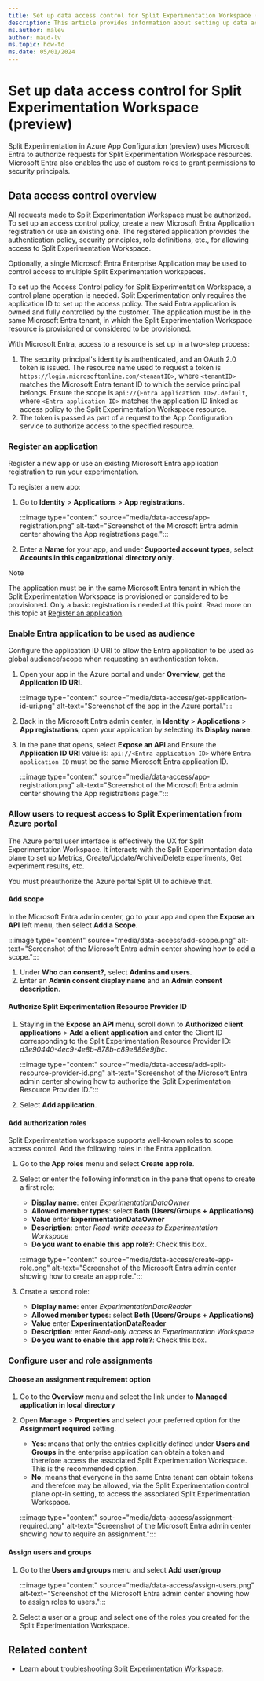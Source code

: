 ```yaml
---
title: Set up data access control for Split Experimentation Workspace (preview)
description: This article provides information about setting up data access control for Split Experimentation Workspace (preview).
ms.author: malev
author: maud-lv
ms.topic: how-to
ms.date: 05/01/2024
---
```


# Set up data access control for Split Experimentation Workspace (preview)

Split Experimentation in Azure App Configuration (preview) uses Microsoft Entra to authorize requests for Split Experimentation Workspace resources. Microsoft Entra also enables the use of custom roles to grant permissions to security principals.

## Data access control overview

All requests made to Split Experimentation Workspace must be authorized. To set up an access control policy, create a new Microsoft Entra Application registration or use an existing one. The registered application provides the authentication policy, security principles, role definitions, etc., for allowing access to Split Experimentation Workspace.

Optionally, a single Microsoft Entra Enterprise Application may be used to control access to multiple Split Experimentation workspaces.

To set up the Access Control policy for Split Experimentation Workspace, a control plane operation is needed. Split Experimentation only requires the application ID to set up the access policy. The said Entra application is owned and fully controlled by the customer. The application must be in the same Microsoft Entra tenant, in which the Split Experimentation Workspace resource is provisioned or considered to be provisioned.

With Microsoft Entra, access to a resource is set up in a two-step process:

1. The security principal's identity is authenticated, and an OAuth 2.0 token is issued. The resource name used to request a token is `https://login.microsoftonline.com/<tenantID>`, where `<tenantID>` matches the Microsoft Entra tenant ID to which the service principal belongs. Ensure the scope is `api://{Entra application ID>/.default`, where `<Entra application ID>` matches the application ID linked as access policy to the Split Experimentation Workspace resource.
1. The token is passed as part of a request to the App Configuration service to authorize access to the specified resource.

### Register an application

Register a new app or use an existing Microsoft Entra application registration to run your experimentation.

To register a new app:

1. Go to **Identity** > **Applications** > **App registrations**.

    :::image type="content" source="media/data-access/app-registration.png" alt-text="Screenshot of the Microsoft Entra admin center showing the App registrations page.":::

1. Enter a **Name** for your app, and under **Supported account types**, select **Accounts in this organizational directory only**.

> [!NOTE]
> The application must be in the same Microsoft Entra tenant in which the Split Experimentation Workspace is provisioned or considered to be provisioned. Only a basic registration is needed at this point. Read more on this topic at [Register an application](/entra/identity-platform/quickstart-register-app).

### Enable Entra application to be used as audience

Configure the application ID URI to allow the Entra application to be used as global audience/scope when requesting an authentication token.

1. Open your app in the Azure portal and under **Overview**, get the **Application ID URI**.

    :::image type="content" source="media/data-access/get-application-id-uri.png" alt-text="Screenshot of the app in the Azure portal.":::

1. Back in the Microsoft Entra admin center, in **Identity** > **Applications** > **App registrations**, open your application by selecting its **Display name**.
1. In the pane that opens, select **Expose an API** and Ensure the **Application ID URI** value is: `api://<Entra application ID>` where `Entra application ID` must be the same Microsoft Entra application ID.

    :::image type="content" source="media/data-access/app-registration.png" alt-text="Screenshot of the Microsoft Entra admin center showing the App registrations page.":::

### Allow users to request access to Split Experimentation from Azure portal

The Azure portal user interface is effectively the UX for Split Experimentation Workspace. It interacts with the Split Experimentation data plane to set up Metrics, Create/Update/Archive/Delete experiments, Get experiment results, etc.

You must preauthorize the Azure portal Split UI to achieve that.

#### Add scope

In the Microsoft Entra admin center, go to your app and open the **Expose an API** left menu, then select **Add a Scope**.

:::image type="content" source="media/data-access/add-scope.png" alt-text="Screenshot of the Microsoft Entra admin center showing how to add a scope.":::

1. Under **Who can consent?**, select **Admins and users**.
1. Enter an **Admin consent display name** and an **Admin consent description**.

#### Authorize Split Experimentation Resource Provider ID

1. Staying in the **Expose an API** menu, scroll down to **Authorized client applications** > **Add a client application** and enter the Client ID corresponding to the Split Experimentation Resource Provider ID: *d3e90440-4ec9-4e8b-878b-c89e889e9fbc*.

    :::image type="content" source="media/data-access/add-split-resource-provider-id.png" alt-text="Screenshot of the Microsoft Entra admin center showing how to authorize the Split Experimentation Resource Provider ID.":::

1. Select **Add application**.

#### Add authorization roles

Split Experimentation workspace supports well-known roles to scope access control. Add the following roles in the Entra application.

1. Go to the **App roles** menu and select **Create app role**.
1. Select or enter the following information in the pane that opens to create a first role:

    - **Display name**: enter *ExperimentationDataOwner*
    - **Allowed member types**: select **Both (Users/Groups + Applications)**
    - **Value** enter **ExperimentationDataOwner**
    - **Description**: enter *Read-write access to Experimentation Workspace*
    - **Do you want to enable this app role?**: Check this box.

    :::image type="content" source="media/data-access/create-app-role.png" alt-text="Screenshot of the Microsoft Entra admin center showing how to create an app role.":::

1. Create a second role:

    - **Display name**: enter *ExperimentationDataReader*
    - **Allowed member types**: select **Both (Users/Groups + Applications)**
    - **Value** enter **ExperimentationDataReader**
    - **Description**: enter *Read-only access to Experimentation Workspace*
    - **Do you want to enable this app role?**: Check this box.

### Configure user and role assignments

#### Choose an assignment requirement option

1. Go to the **Overview** menu and select the link under to **Managed application in local directory**
1. Open **Manage** > **Properties** and select your preferred option for the **Assignment required** setting.
    - **Yes**: means that only the entries explicitly defined under **Users and Groups** in the enterprise application can obtain a token and therefore access the associated Split Experimentation Workspace. This is the recommended option.
    - **No**: means that everyone in the same Entra tenant can obtain tokens and therefore may be allowed, via the Split Experimentation control plane opt-in setting, to access the associated Split Experimentation Workspace.

    :::image type="content" source="media/data-access/assignment-required.png" alt-text="Screenshot of the Microsoft Entra admin center showing how to require an assignment.":::

#### Assign users and groups

1. Go to the **Users and groups** menu and select **Add user/group**

    :::image type="content" source="media/data-access/assign-users.png" alt-text="Screenshot of the Microsoft Entra admin center showing how to assign roles to users.":::
1. Select a user or a group and select one of the roles you created for the Split Experimentation Workspace. 

## Related content

- Learn about [troubleshooting Split Experimentation Workspace](troubleshoot.md).
